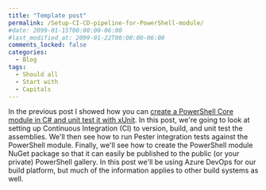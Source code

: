 ```yaml
---
title: "Template post"
permalink: /Setup-CI-CD-pipeline-for-PowerShell-module/
#date: 2099-01-15T00:00:00-06:00
#last_modified_at: 2099-01-22T00:00:00-06:00
comments_locked: false
categories:
  - Blog
tags:
  - Should all
  - Start with
  - Capitals
---
```


In the previous post I showed how you can [create a PowerShell Core module in C# and unit test it with xUnit](/Create-and-test-PowerShell-Core-cmdlets-in-CSharp/).
In this post, we're going to look at setting up Continuous Integration (CI) to version, build, and unit test the assemblies.
We'll then see how to run Pester integration tests against the PowerShell module.
Finally, we'll see how to create the PowerShell module NuGet package so that it can easily be published to the public (or your private) PowerShell gallery.
In this post we'll be using Azure DevOps for our build platform, but much of the information applies to other build systems as well.
